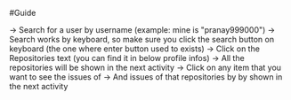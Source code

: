 #Guide

-> Search for a user by username (example: mine is "pranay999000")
-> Search works by keyboard, so make sure you click the search button on keyboard (the one where enter button used to exists)
-> Click on the Repositories text (you can find it in below profile infos)
-> All the repositories will be shown in the next activity
-> Click on any item that you want to see the issues of
-> And issues of that repositories by by shown in the next activity
